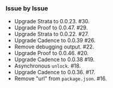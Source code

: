 ### Issue by Issue

 * Upgrade Strata to 0.0.23. #30.
 * Upgrade Proof to 0.0.47. #29.
 * Upgrade Strata to 0.0.22. #27.
 * Upgrade Cadence to 0.0.39 #26.
 * Remove debugging output. #22.
 * Upgrade Proof to 0.0.46. #20.
 * Upgrade Cadence to 0.0.38 #19.
 * Asynchronous `unlock`. #18.
 * Upgrade Cadence to 0.0.36. #17.
 * Remove "url" from `package.json`. #16.
